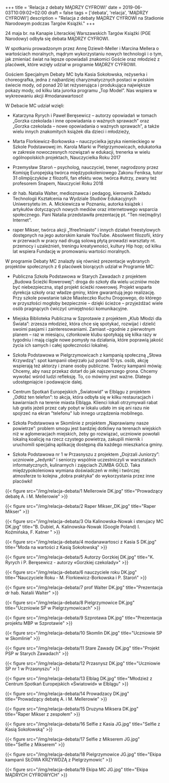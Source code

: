 +++
title = 'Relacja z debaty MĄDRZY CYFROWI'
date = 2019-06-03T10:09:02+02:00
draft = false
tags = ['debata', 'relacja', 'MĄDRZY CYFROWI']
description = "Relacja z debaty MĄDRZY CYFROWI na Stadionie Narodowym podczas Targów Książki."
+++

24 maja br. na Kanapie Literackiej Warszawskich Targów Książki (PGE Narodowy)
odbyła się debata MĄDRZY CYFROWI.

W spotkaniu prowadzonym przez Annę Dziewit-Meller i Marcina Mellera o
wartościach moralnych, mądrym wykorzystaniu nowych technologii i o tym, jak
zmieniać świat na lepsze opowiadali znakomici Goście oraz młodzież z placówek,
które wzięły udział w programie MĄDRZY CYFROWI.


Gościem Specjalnym Debaty MC była Kasia Sokołowska, reżyserka i choreografka,
jedna z najbardziej charyzmatycznych postaci w polskim świecie mody, od ponad
20 lat reżyserująca i produkująca największe pokazy mody, od kilku lata jurorka
programu „Top Model”. Nas wspiera w wykreowaniu akcji #modanawartosci!

W Debacie MC udział wzięli:

- Katarzyna Ryrych i Paweł Beręsewicz – autorzy opowiadań w tomach „Gorzka
  czekolada i inne opowiadania o ważnych sprawach” oraz „Gorzka czekolada –
  nowe opowiadania o ważnych sprawach”, a także wielu innych znakomitych
  książek dla dzieci i młodzieży,

- Marta Florkiewicz-Borkowska – nauczycielka języka niemieckiego w Szkole
  Podstawowej im. Karola Miarki w Pielgrzymowicach, edukatorka w zakresie
  nowoczesnych rozwiązań w edukacji, trenerka w wielu ogólnopolskich
  projektach, Nauczycielka Roku 2017

- Przemysław Staroń – psycholog, nauczyciel, trener, nagrodzony przez Komisję
  Europejską twórca międzypokoleniowego Zakonu Feniksa, tutor 31 olimpijczyków
  z filozofii, fan efektu wow, twórca #utrzy, zwany też profesorem Snapem,
  Nauczyciel Roku 2018

- dr hab. Natalia Walter, medioznawca i pedagog, kierownik Zakładu Technologii
  Kształcenia na Wydziale Studiów Edukacyjnych Uniwersytetu im. A. Mickiewicza
  w Poznaniu, autorka książek i artykułów dotyczących nowych mediów oraz
  internetowego wsparcia społecznego. Pani Natalia przedstawiła prezentację pt.
  "Ten nie(mądry) Internet".

- raper Mikser, twórca akcji „1free1miasto” i innych działań freestylowych
  dostępnych na jego autorskim kanale YouTube. Absolwent filozofii, który w
  przerwach w pracy nad drugą solową płytą prowadzi warsztaty nt. przemocy i
  uzależnień, treningu kreatywności, kultury Hip hop; od kilku lat wspiera
  Fundację w promowaniu wartości moralnych.

W programie Debaty MC znalazły się również prezentacje wybranych projektów
społecznych z 6 placówek biorących udział w Programie MC:

- Publiczna Szkoła Podstawowa w Starych Zawadach z projektem „Budowa Ścieżki
  Rowerowej”: droga do szkoły dla wielu uczniów może być niebezpieczna, stąd
  projekt ścieżki rowerowej. Projekt wsparła dyrekcja szkoły oraz władze gminy,
  które gwarantują jego realizację. Przy szkole powstanie także Miasteczko
  Ruchu Drogowego, do którego w przyszłości mogłoby bezpiecznie – dzięki
  ścieżce – przyjeżdżać wiele osób pragnących ćwiczyć umiejętności
  komunikacyjne.

- Miejska Biblioteka Publiczna w Szprotawie z projektem „Klub Młodzi dla
  Świata”: zrzesza młodzież, która chce się spotykać, rozwijać i dzielić swoimi
  pasjami i zainteresowaniami. Zamiast –zgodnie z pierwotnym planem – raz w
  miesiącu, członkowie klubu spotykają się kilka razy w tygodniu i mają ciągle
  nowe pomysły na działania, które poprawią jakość życia ich samych i całej
  społeczności lokalnej.

- Szkoła Podstawowa w Pielgrzymowicach z kampanią społeczną „Słowa Krzywdzą”:
  spot kampanii obejrzało już ponad 10 tys. osób, akcję wspierają też aktorzy i
  znane osoby publiczne. Twórcy kampanii mówią: Chcemy, aby nasz przekaz dotarł
  do jak najszerszego grona. Chcemy wywołać wśród ludzi refleksję. To, co
  mówimy jest ważne. Dlatego udostępniajcie i podawajcie dalej.

- Centrum Spotkań Europejskich „Światowid” w Elblągu z projektem „Odłóż ten
  telefon”: to akcja, która odbyła się w kilku restauracjach i kawiarniach na
  terenie miasta Elbląga. Klienci lokali otrzymywali rabat lub gratis jeżeli
  przez cały pobyt w lokalu udało im się ani razu nie spojrzeć na ekran
  "telefonu" lub innego urządzenia mobilnego.

- Szkoła Podstawowa w Skomlinie z projektem „Naprawiamy nasze powietrze”:
  problem smogu jest bardziej dotkliwy na terenach wiejskich niż w
  aglomeracjach miejskich, żeby go rozwiązać, uczniowie powołali lokalną
  koalicję na rzecz czystego powietrza, zakupili miernik i uruchomili specjalną
  aplikację dostępną dla każdego mieszkańca gminy.

- Szkoła Podstawowa nr 1 w Przasnyszu z projektem „Dojrzali Juniorzy”:
  uczniowie „Jedynki” i seniorzy wspólnie uczestniczyli w warsztatach
  informatycznych, kulinarnych i zajęciach ZUMBA GOLD. Taka międzypokoleniowa
  wymiana doświadczeń w miłej i twórczej atmosferze to kolejna „dobra praktyka”
  do wykorzystania przez inne placówki!

{{< figure src="/img/relacja-debata/1 Mellerowie DK.jpg" title="Prowadzący debatę A. i M. Mellerowie" >}}

{{< figure src="/img/relacja-debata/2 Raper Mikser_DK.jpg" title="Raper Mikser" >}}

{{< figure src="/img/relacja-debata/3 Ola Kalinowska-Nowak i sterujacy MC DK.jpg" title="B. Dubiel, A. Kalinowska-Nowak (Google Poland) I. Koźmińska, F. Katner " >}}

{{< figure src="/img/relacja-debata/4 modanawartosci z Kasia S DK.jpg" title="Moda na wartości z Kasią Sokołowską" >}}

{{< figure src="/img/relacja-debata/5 Autorzy Gorzkiej DK.jpg" title="K. Ryrych i P. Beręsewicz - autorzy «Gorzkiej czekolady»" >}}

{{< figure src="/img/relacja-debata/6 nauczyciele roku DK.jpg" title="Nauczyciele Roku - M. Florkiewicz-Borkowska i P. Staroń" >}}

{{< figure src="/img/relacja-debata/7 prof Walter DK.jpg" title="Prezentacja dr hab. Natalii Walter" >}}

{{< figure src="/img/relacja-debata/8 Pielgrzymowice DK.jpg" title="Uczniowie SP w Pielgrzymowicach" >}}

{{< figure src="/img/relacja-debata/9 Szprotawa DK.jpg" title="Prezentacja projektu MBP w Szprotawie" >}}

{{< figure src="/img/relacja-debata/10 Skomlin DK.jpg" title="Uczniowie SP w Skomlinie" >}}

{{< figure src="/img/relacja-debata/11 Stare Zawady DK.jpg" title="Projekt PSP w Starych Zawadach" >}}

{{< figure src="/img/relacja-debata/12 Przasnysz DK.jpg" title="Uczniowie SP nr 1 w Przasnyszu" >}}

{{< figure src="/img/relacja-debata/13 Elblag DK.jpg" title="Młodzież z Centrum Spotkań Europejskich «Światowid» w Elblągu" >}}

{{< figure src="/img/relacja-debata/14 Prowadzacy DK.jpg" title="Prowadzący debatę A. i M. Mellerowie" >}}

{{< figure src="/img/relacja-debata/15 Druzyna Miksera DK.jpg" title="Raper Mikser z zespołem" >}}

{{< figure src="/img/relacja-debata/16 Selfie z Kasia JG.jpg" title="Selfie z Kasią Sokołowską" >}}

{{< figure src="/img/relacja-debata/17 Selfie z Mikserem JG.jpg" title="Selfie z Mikserem" >}}

{{< figure src="/img/relacja-debata/18 Pielgrzymowice JG.jpg" title="Ekipa kampanii SŁOWA KRZYWDZĄ z Pielgrzymowic" >}}

{{< figure src="/img/relacja-debata/19 Ekipa MC JG.jpg" title="Ekipa MĄDRYCH CYFROWYCH" >}}
